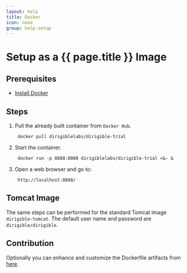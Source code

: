 ```yaml
---
layout: help
title: Docker
icon: none
group: help-setup
---
```


Setup as a {{ page.title }} Image
===


Prerequisites
---

- [Install Docker](https://docs.docker.com/engine/installation/)

Steps
---
      
1. Pull the already built container from `Docker Hub`.

        docker pull dirigiblelabs/dirigible-trial
        
2. Start the container.

        docker run -p 8888:8080 dirigiblelabs/dirigible-trial <&- &

3. Open a web browser and go to:

        http://localhost:8888/

Tomcat Image
---

The same steps can be performed for the standard Tomcat image `dirigible-tomcat`. The default user name and password are `dirigible/dirigible`.
    
Contribution
---

Optionally you can enhance and customize the Dockerfile artifacts from [here](https://github.com/eclipse/dirigible/blob/master/org.eclipse.dirigible/org.eclipse.dirigible.parent/releng/docker/).
